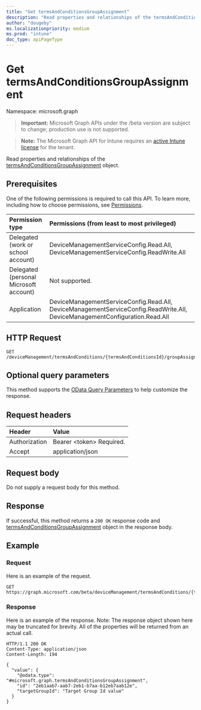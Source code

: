 ```yaml
---
title: "Get termsAndConditionsGroupAssignment"
description: "Read properties and relationships of the termsAndConditionsGroupAssignment object."
author: "dougeby"
ms.localizationpriority: medium
ms.prod: "intune"
doc_type: apiPageType
---
```


# Get termsAndConditionsGroupAssignment

Namespace: microsoft.graph

> **Important:** Microsoft Graph APIs under the /beta version are subject to change; production use is not supported.

> **Note:** The Microsoft Graph API for Intune requires an [active Intune license](https://go.microsoft.com/fwlink/?linkid=839381) for the tenant.

Read properties and relationships of the [termsAndConditionsGroupAssignment](../resources/intune-companyterms-termsandconditionsgroupassignment.md) object.

## Prerequisites
One of the following permissions is required to call this API. To learn more, including how to choose permissions, see [Permissions](/graph/permissions-reference).

|Permission type|Permissions (from least to most privileged)|
|:---|:---|
|Delegated (work or school account)|DeviceManagementServiceConfig.Read.All, DeviceManagementServiceConfig.ReadWrite.All|
|Delegated (personal Microsoft account)|Not supported.|
|Application|DeviceManagementServiceConfig.Read.All, DeviceManagementServiceConfig.ReadWrite.All, DeviceManagementConfiguration.Read.All|

## HTTP Request
<!-- {
  "blockType": "ignored"
}
-->
``` http
GET /deviceManagement/termsAndConditions/{termsAndConditionsId}/groupAssignments/{termsAndConditionsGroupAssignmentId}
```

## Optional query parameters
This method supports the [OData Query Parameters](/graph/query-parameters) to help customize the response.

## Request headers
|Header|Value|
|:---|:---|
|Authorization|Bearer &lt;token&gt; Required.|
|Accept|application/json|

## Request body
Do not supply a request body for this method.

## Response
If successful, this method returns a `200 OK` response code and [termsAndConditionsGroupAssignment](../resources/intune-companyterms-termsandconditionsgroupassignment.md) object in the response body.

## Example

### Request
Here is an example of the request.
``` http
GET https://graph.microsoft.com/beta/deviceManagement/termsAndConditions/{termsAndConditionsId}/groupAssignments/{termsAndConditionsGroupAssignmentId}
```

### Response
Here is an example of the response. Note: The response object shown here may be truncated for brevity. All of the properties will be returned from an actual call.
``` http
HTTP/1.1 200 OK
Content-Type: application/json
Content-Length: 194

{
  "value": {
    "@odata.type": "#microsoft.graph.termsAndConditionsGroupAssignment",
    "id": "2eb1aab7-aab7-2eb1-b7aa-b12eb7aab12e",
    "targetGroupId": "Target Group Id value"
  }
}
```



